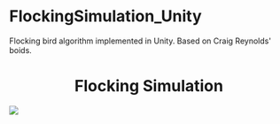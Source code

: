 # FlockingSimulation_Unity
 Flocking bird algorithm implemented in Unity. Based on Craig Reynolds' boids.

<h1 align="center">Flocking Simulation</h1>

<p align="center">

![](https://i.imgur.com/wP6DA9L.gif)

</p>


